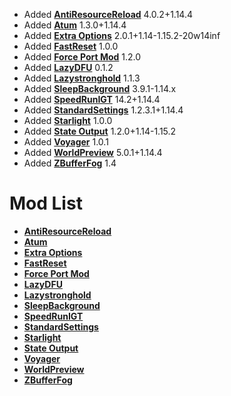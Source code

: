 - Added **[AntiResourceReload](https://github.com/Minecraft-Java-Edition-Speedrunning/antiresourcereload)** 4.0.2+1.14.4
- Added **[Atum](https://github.com/KingContaria/atum-rewrite)** 1.3.0+1.14.4
- Added **[Extra Options](https://github.com/tildejustin/extra-options)** 2.0.1+1.14-1.15.2-20w14inf
- Added **[FastReset](https://github.com/KingContaria/FastReset)** 1.0.0
- Added **[Force Port Mod](https://github.com/DuncanRuns/Force-Port-Mod)** 1.2.0
- Added **[LazyDFU](https://github.com/astei/lazydfu)** 0.1.2
- Added **[Lazystronghold](https://github.com/Gregor0410/LazyStronghold)** 1.1.3
- Added **[SleepBackground](https://github.com/RedLime/SleepBackground)** 3.9.1-1.14.x
- Added **[SpeedRunIGT](https://github.com/RedLime/SpeedRunIGT)** 14.2+1.14.4
- Added **[StandardSettings](https://github.com/KingContaria/StandardSettings)** 1.2.3.1+1.14.4
- Added **[Starlight](https://github.com/PaperMC/Starlight)** 1.0.0
- Added **[State Output](https://github.com/tildejustin/state-output)** 1.2.0+1.14-1.15.2
- Added **[Voyager](https://github.com/tildejustin/voyager)** 1.0.1
- Added **[WorldPreview](https://github.com/KingContaria/mcsr-worldpreview-1.16.1)** 5.0.1+1.14.4
- Added **[ZBufferFog](https://github.com/RedLime/LegacyPlanarFog)** 1.4

# Mod List
- **[AntiResourceReload](https://github.com/Minecraft-Java-Edition-Speedrunning/antiresourcereload)**
- **[Atum](https://github.com/KingContaria/atum-rewrite)**
- **[Extra Options](https://github.com/tildejustin/extra-options)**
- **[FastReset](https://github.com/KingContaria/FastReset)**
- **[Force Port Mod](https://github.com/DuncanRuns/Force-Port-Mod)**
- **[LazyDFU](https://github.com/astei/lazydfu)**
- **[Lazystronghold](https://github.com/Gregor0410/LazyStronghold)**
- **[SleepBackground](https://github.com/RedLime/SleepBackground)**
- **[SpeedRunIGT](https://github.com/RedLime/SpeedRunIGT)**
- **[StandardSettings](https://github.com/KingContaria/StandardSettings)**
- **[Starlight](https://github.com/PaperMC/Starlight)**
- **[State Output](https://github.com/tildejustin/state-output)**
- **[Voyager](https://github.com/tildejustin/voyager)**
- **[WorldPreview](https://github.com/KingContaria/mcsr-worldpreview-1.16.1)**
- **[ZBufferFog](https://github.com/RedLime/LegacyPlanarFog)**
